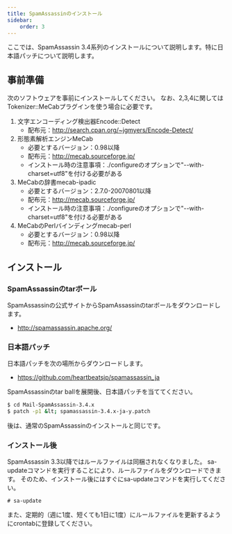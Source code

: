 ```yaml
---
title: SpamAssassinのインストール
sidebar:
    order: 3
---
```

ここでは、SpamAssassin 3.4系列のインストールについて説明します。特に日本語パッチについて説明します。

## 事前準備

次のソフトウェアを事前にインストールしてください。
なお、2,3,4に関してはTokenizer::MeCabプラグインを使う場合に必要です。

1. 文字エンコーディング検出器Encode::Detect
    - 配布元：http://search.cpan.org/~jgmyers/Encode-Detect/
2. 形態素解析エンジンMeCab
    - 必要とするバージョン：0.98以降
    - 配布元：http://mecab.sourceforge.jp/
    - インストール時の注意事項：./configureのオプションで"--with-charset=utf8"を付ける必要がある
3. MeCabの辞書mecab-ipadic
    - 必要とするバージョン：2.7.0-20070801以降
    - 配布元：http://mecab.sourceforge.jp/
    - インストール時の注意事項：./configureのオプションで"--with-charset=utf8"を付ける必要がある
4. MeCabのPerlバインディングmecab-perl
    - 必要とするバージョン：0.98以降
    - 配布元：http://mecab.sourceforge.jp/

## インストール

### SpamAssassinのtarボール

SpamAssassinの公式サイトからSpamAssassinのtarボールをダウンロードします。

- http://spamassassin.apache.org/

### 日本語パッチ

日本語パッチを次の場所からダウンロードします。

- https://github.com/heartbeatsjp/spamassassin_ja

SpamAssassinのtar ballを展開後、日本語パッチを当ててください。

```sh
$ cd Mail-SpamAssassin-3.4.x
$ patch -p1 &lt; spamassassin-3.4.x-ja-y.patch
```

後は、通常のSpamAssassinのインストールと同じです。

### インストール後

SpamAssassin 3.3以降ではルールファイルは同梱されなくなりました。
sa-updateコマンドを実行することにより、ルールファイルをダウンロードできます。
そのため、インストール後にはすぐにsa-updateコマンドを実行してください。

```
# sa-update
```

また、定期的（週に1度、短くても1日に1度）にルールファイルを更新するようにcrontabに登録してください。
